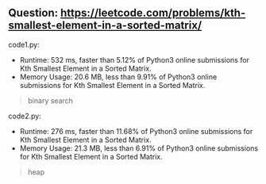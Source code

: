## Question: https://leetcode.com/problems/kth-smallest-element-in-a-sorted-matrix/

code1.py:
* Runtime: 532 ms, faster than 5.12% of Python3 online submissions for Kth Smallest Element in a Sorted Matrix.
* Memory Usage: 20.6 MB, less than 9.91% of Python3 online submissions for Kth Smallest Element in a Sorted Matrix.
> binary search

code2.py:
* Runtime: 276 ms, faster than 11.68% of Python3 online submissions for Kth Smallest Element in a Sorted Matrix.
* Memory Usage: 21.3 MB, less than 6.91% of Python3 online submissions for Kth Smallest Element in a Sorted Matrix.
> heap